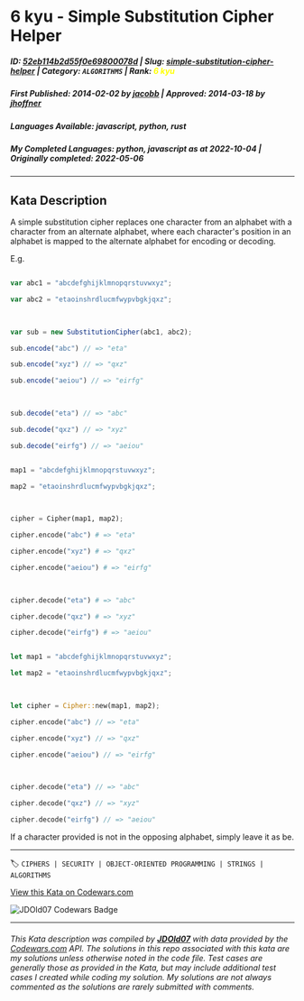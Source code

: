 # 6 kyu - Simple Substitution Cipher Helper

##### **ID**: [52eb114b2d55f0e69800078d](https://www.codewars.com/kata/52eb114b2d55f0e69800078d) | **Slug**: [simple-substitution-cipher-helper](https://www.codewars.com/kata/52eb114b2d55f0e69800078d) | **Category**: `ALGORITHMS` | **Rank**: <span style="color:yellow">6 kyu</span>

##### **First Published**: 2014-02-02 ***by*** [jacobb](https://www.codewars.com/users/jacobb) | **Approved**: 2014-03-18 ***by*** [jhoffner](https://www.codewars.com/users/jhoffner)

##### **Languages Available**: javascript, python, rust

##### **My Completed Languages**: python, javascript ***as at*** 2022-10-04 | **Originally completed**: 2022-05-06

---

## Kata Description


A simple substitution cipher replaces one character from an alphabet with a character from an alternate alphabet, where each character's position in an alphabet is mapped to the alternate alphabet for encoding or decoding.



E.g.

```javascript

var abc1 = "abcdefghijklmnopqrstuvwxyz";

var abc2 = "etaoinshrdlucmfwypvbgkjqxz";

   

var sub = new SubstitutionCipher(abc1, abc2);

sub.encode("abc") // => "eta"

sub.encode("xyz") // => "qxz"

sub.encode("aeiou") // => "eirfg"

   

sub.decode("eta") // => "abc"

sub.decode("qxz") // => "xyz"

sub.decode("eirfg") // => "aeiou"

```

```python

map1 = "abcdefghijklmnopqrstuvwxyz";

map2 = "etaoinshrdlucmfwypvbgkjqxz";

   

cipher = Cipher(map1, map2);

cipher.encode("abc") # => "eta"

cipher.encode("xyz") # => "qxz"

cipher.encode("aeiou") # => "eirfg"

   

cipher.decode("eta") # => "abc"

cipher.decode("qxz") # => "xyz"

cipher.decode("eirfg") # => "aeiou"

```

```rust

let map1 = "abcdefghijklmnopqrstuvwxyz";

let map2 = "etaoinshrdlucmfwypvbgkjqxz";

   

let cipher = Cipher::new(map1, map2);

cipher.encode("abc") // => "eta"

cipher.encode("xyz") // => "qxz"

cipher.encode("aeiou") // => "eirfg"

   

cipher.decode("eta") // => "abc"

cipher.decode("qxz") // => "xyz"

cipher.decode("eirfg") // => "aeiou"

```



If a character provided is not in the opposing alphabet, simply leave it as be.

---


🏷 `CIPHERS | SECURITY | OBJECT-ORIENTED PROGRAMMING | STRINGS | ALGORITHMS`


[View this Kata on Codewars.com](https://www.codewars.com/kata/52eb114b2d55f0e69800078d)

![](https://www.codewars.com/users/jdold07/badges/large "JDOld07 Codewars Badge")

---

###### *This Kata description was compiled by [**JDOld07**](https://tpstech.dev) with data provided by the [Codewars.com](https://www.codewars.com) API.  The solutions in this repo associated with this kata are my solutions unless otherwise noted in the code file.  Test cases are generally those as provided in the Kata, but may include additional test cases I created while coding my solution.  My solutions are not always commented as the solutions are rarely submitted with comments.*
